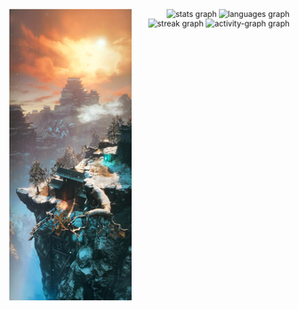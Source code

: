 <div float="left">
 <img src="s.jpg" width="220" align="left">
<div float="left">


<div align="right">
  <img src="https://github-readme-stats.vercel.app/api?username=caiooww&hide_title=false&hide_rank=true&show_icons=true&include_all_commits=true&count_private=true&disable_animations=false&theme=radical&locale=en&hide_border=true&order=1" height="150" alt="stats graph"  />
  <img src="https://github-readme-stats.vercel.app/api/top-langs?username=caiooww&locale=en&hide_title=false&layout=compact&card_width=320&langs_count=10&theme=radical&hide_border=true&order=2" height="150" alt="languages graph"  />
  <img src="https://streak-stats.demolab.com?user=caiooww&locale=en&mode=daily&theme=radical&hide_border=true&border_radius=5&order=3" height="150" alt="streak graph"  />
  <img src="https://github-readme-activity-graph.vercel.app/graph?username=caiooww&radius=16&theme=redical&area=true&order=5&hide_border=true&hide_title=false" height="300" alt="activity-graph graph"  />
</div>

###
